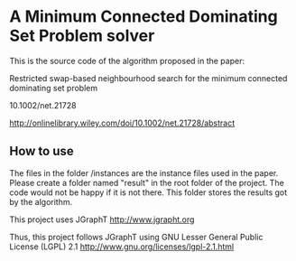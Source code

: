 # A Minimum Connected Dominating Set Problem solver

This is the source code of the algorithm proposed in the paper:

Restricted swap-based neighbourhood search for the minimum connected dominating set problem

10.1002/net.21728

http://onlinelibrary.wiley.com/doi/10.1002/net.21728/abstract


## How to use

The files in the folder /instances are the instance files used in the paper.
Please create a folder named "result" in the root folder of the project.
The code would not be happy if it is not there.
This folder stores the results got by the algorithm.

This project uses JGraphT  http://www.jgrapht.org

Thus, this project follows JGraphT using GNU Lesser General Public License (LGPL) 2.1 http://www.gnu.org/licenses/lgpl-2.1.html
